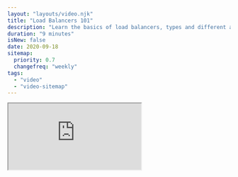 ```yaml
---
layout: "layouts/video.njk"
title: "Load Balancers 101"
description: "Learn the basics of load balancers, types and different algorithms."
duration: "9 minutes"
isNew: false
date: 2020-09-18
sitemap:
  priority: 0.7
  changefreq: "weekly"
tags:
  - "video"
  - "video-sitemap"
---
```


<iframe class="w-full aspect-video mb-5" src="https://www.youtube.com/embed/galcDRNd5Ow" title="Load Balancers 101" />